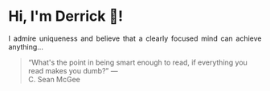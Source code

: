 # Hi, I'm Derrick 👋!
<p align="justify">I admire uniqueness and believe that a clearly focused mind can achieve anything...</p> 
<!-- #quote-start -->
<blockquote>&ldquo;What's the point in being smart enough to read, if everything you read makes you dumb?&rdquo; &mdash; <footer>C. Sean McGee</footer></blockquote>
<!-- #quote-end -->
